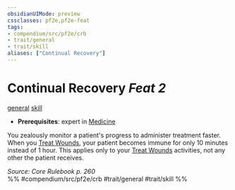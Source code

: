 ```yaml
---
obsidianUIMode: preview
cssclasses: pf2e,pf2e-feat
tags:
- compendium/src/pf2e/crb
- trait/general
- trait/skill
aliases: ["Continual Recovery"]
---
```

# Continual Recovery  *Feat 2*  
[general](rules/traits/general.md "General Feat Trait")  [skill](rules/traits/skill.md "Skill Feat Trait")  

- **Prerequisites**: expert in [Medicine](compendium/skills.md#Medicine)

You zealously monitor a patient's progress to administer treatment faster. When you [Treat Wounds](rules/actions/treat-wounds.md), your patient becomes immune for only 10 minutes instead of 1 hour. This applies only to your [Treat Wounds](rules/actions/treat-wounds.md) activities, not any other the patient receives.

*Source: Core Rulebook p. 260*  
%% #compendium/src/pf2e/crb #trait/general #trait/skill %%